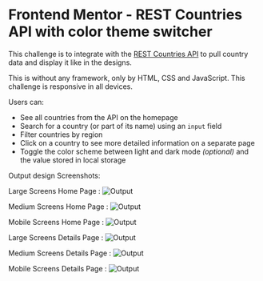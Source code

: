 # Frontend Mentor - REST Countries API with color theme switcher

This challenge is to integrate with the [REST Countries API](https://restcountries.com) to pull country data and display it like in the designs.

This is without any framework, only by HTML, CSS and JavaScript.
This challenge is responsive in all devices.

Users can:

- See all countries from the API on the homepage
- Search for a country (or part of its name) using an `input` field
- Filter countries by region
- Click on a country to see more detailed information on a separate page
- Toggle the color scheme between light and dark mode _(optional)_ and the value stored in local storage

Output design Screenshots:

Large Screens Home Page :
![Output](/Output-design-screenshots/1.home-large-screens.png)

Medium Screens Home Page :
![Output](/Output-design-screenshots/2.home-medium-screens.png)

Mobile Screens Home Page :
![Output](/Output-design-screenshots/3.home-mobile-screens.png)

Large Screens Details Page :
![Output](/Output-design-screenshots/4.details-large-screens.png)

Medium Screens Details Page :
![Output](/Output-design-screenshots/5.details-medium-screens.png)

Mobile Screens Details Page :
![Output](/Output-design-screenshots/6.details-mobile-screens.png)
